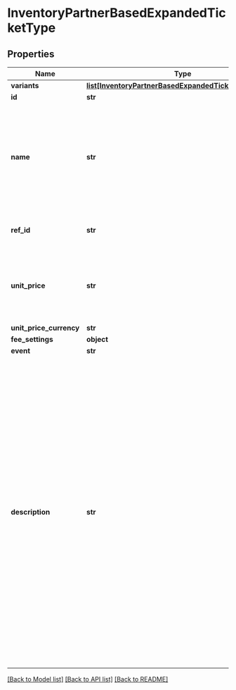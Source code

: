 # InventoryPartnerBasedExpandedTicketType

## Properties
Name | Type | Description | Notes
------------ | ------------- | ------------- | -------------
**variants** | [**list[InventoryPartnerBasedExpandedTicketTypeVariant]**](InventoryPartnerBasedExpandedTicketTypeVariant.md) |  | 
**id** | **str** |  | [optional] 
**name** | **str** | Name of the the class of ticket type. This is meant to be displayed to the customer. Only certain distribution partners support this. | 
**ref_id** | **str** | Meta field to store Partner&#x27;s object id | [optional] 
**unit_price** | **str** | Face value price of the ticket type. This will be used for all variants of this ticket type. | [optional] 
**unit_price_currency** | **str** |  | [optional] 
**fee_settings** | **object** |  | [optional] 
**event** | **str** |  | 
**description** | **str** | The Ticket Type&#x27;s description, meant to be displayed to the customer. This field will only be displayed on supported Distribution Partners. This will act as a default description for any variants created. Supported HTML tags: Heading tags: h1, h2, h3, h4, h5, h6 Paragraph tag: p List tags: ul, ol, li Division tag: div Phrase tags: br, strong, em  All other tags are unsupported. | [optional] 

[[Back to Model list]](../README.md#documentation-for-models) [[Back to API list]](../README.md#documentation-for-api-endpoints) [[Back to README]](../README.md)

